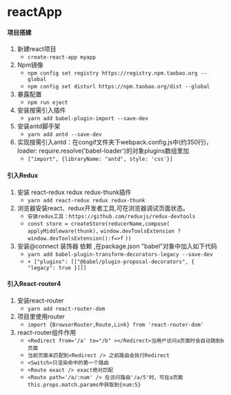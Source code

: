 # reactApp

#### 项目搭建

1. 新建react项目
   - `create-react-app myapp`
2. Npm镜像 
   - `npm config set registry https://registry.npm.taobao.org --global`
   - `npm config set disturl https://npm.taobao.org/dist --global`
3. 暴露配置
   - `npm run eject`
4. 安装按需引入插件 
   - `yarn add babel-plugin-import --save-dev`
5. 安装antd脚手架
   - `yarn add antd --save-dev`     
6. 实现按需引入antd：在congif文件夹下webpack.config.js中(约350行)，loader: require.resolve('babel-loader')的对象plugins数组里加
   - `["import", {libraryName: "antd", style: 'css'}]` 
#### 引入Redux
1. 安装 react-redux redux redux-thunk插件
   - `yarn add react-redux redux redux-thunk`
2. 浏览器安装react、redux开发者工具,可在浏览器调试页面状态。
   - `安装redux工具：https://github.com/reduxjs/redux-devtools`
   - `const store = createStore(reducerName,compose(`
        `applyMiddleware(thunk),`
        `window.devToolsExtension ? window.devToolsExtension():f=>f`
     `))`
3. 安装@connect 装饰器 依赖 ,在package.json "babel"对象中加入如下代码
   - `yarn add babel-plugin-transform-decorators-legacy --save-dev`
   - `+ ["plugins": [["@babel/plugin-proposal-decorators", { "legacy": true }]]]`
#### 引入React-router4
1. 安装react-router
   - `yarn add react-router-dom`
2. 项目里使用router
	 - `import {BrowserRouter,Route,Link} from 'react-router-dom'`
3. react-router组件作用
	- `<Redirect from='/a' to="/b" ></Redirect>当用户访问a页面时会自动跳到b页面`
	- `当前页面未匹配到<Redirect /> 之前路由会执行Redirect` 
	- `<Switch>只渲染命中的第一个路由`
	- `<Route exact /> exact绝对匹配`
	- `<Route path='/a/:num' /> 在访问路由'/a/5'时，可在a页面this.props.match.params中获取到{num:5}` 

    

